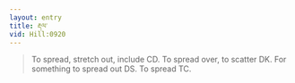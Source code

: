 ```yaml
---
layout: entry
title: རྡལ་
vid: Hill:0920
---
```

> To spread, stretch out, include CD. To spread over, to scatter DK. For something to spread out DS. To spread TC.
